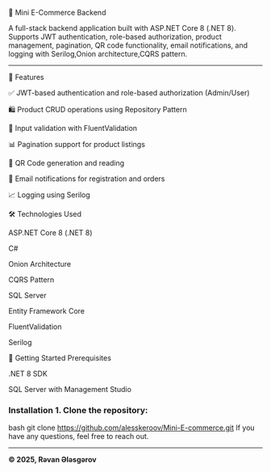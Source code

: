💬 Mini E-Commerce Backend

A full-stack backend application built with ASP.NET Core 8 (.NET 8). Supports JWT authentication, role-based authorization, product management, pagination, QR code functionality, email notifications, and logging with Serilog,Onion architecture,CQRS pattern.

---

🔧 Features

✅ JWT-based authentication and role-based authorization (Admin/User)

🛍️ Product CRUD operations using Repository Pattern

📑 Input validation with FluentValidation

📊 Pagination support for product listings

📱 QR Code generation and reading

📧 Email notifications for registration and orders

📈 Logging using Serilog

🛠️ Technologies Used

ASP.NET Core 8 (.NET 8)

C#

Onion Architecture

CQRS Pattern

SQL Server

Entity Framework Core

FluentValidation

Serilog

🚀 Getting Started
Prerequisites

.NET 8 SDK

SQL Server with Management Studio

### Installation 1. Clone the repository:
bash
   git clone https://github.com/alesskeroov/Mini-E-commerce.git
If you have any questions, feel free to reach out.

---

**© 2025, Rəvan Ələsgərov**
